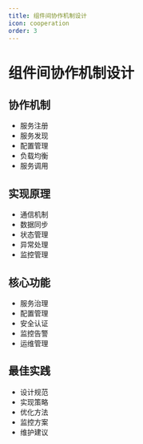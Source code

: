 ```yaml
---
title: 组件间协作机制设计
icon: cooperation
order: 3
---
```


# 组件间协作机制设计

## 协作机制
- 服务注册
- 服务发现
- 配置管理
- 负载均衡
- 服务调用

## 实现原理
- 通信机制
- 数据同步
- 状态管理
- 异常处理
- 监控管理

## 核心功能
- 服务治理
- 配置管理
- 安全认证
- 监控告警
- 运维管理

## 最佳实践
- 设计规范
- 实现策略
- 优化方法
- 监控方案
- 维护建议
